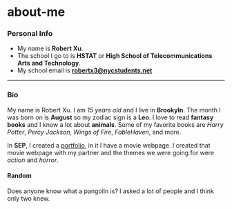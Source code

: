 # about-me

### Personal Info
* My name is **Robert Xu**.
* The school I go to is **HSTAT** or **High School of Telecommunications Arts and Technology**.
* My school email is **robertx3@nycstudents.net**

---

### Bio
My name is Robert Xu. I am *15 years old* and I live in **Brookyln**. The month I was born on is **August** so my zodiac sign is a **Leo**. I love to read **fantasy books** and I know a lot about **animals**. Some of my favorite books are *Harry Potter*, *Percy Jackson*, *Wings of Fire*, *FableHaven*, and more.

In **SEP**, I created a [portfolio](https://robertx7476.github.io/), in it I have a movie webpage. I created that movie webpage with my partner and the themes we were going for were *action* and *horror*.

#### Random
Does anyone know what a pangolin is? I asked a lot of people and I think only two knew.
